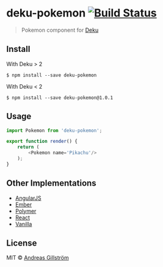 # deku-pokemon [![Build Status](https://travis-ci.org/gillstrom/deku-pokemon.svg?branch=master)](https://travis-ci.org/gillstrom/deku-pokemon)

> Pokemon component for [Deku](https://github.com/dekujs/deku)


## Install

With Deku > 2
```
$ npm install --save deku-pokemon
```

With Deku < 2
```
$ npm install --save deku-pokemon@1.0.1
```


## Usage

```js
import Pokemon from 'deku-pokemon';

export function render() {
	return (
		<Pokemon name='Pikachu'/>
	);
}
```


## Other Implementations

- [AngularJS](https://github.com/gdi2290/angular-pokemon)
- [Ember](http://emberjs.jsbin.com/AYegOHI/1/edit)
- [Polymer](https://github.com/passy/x-pokemon)
- [React](https://github.com/passy/react-pokemon)
- [Vanilla](https://github.com/calvinmetcalf/vanilla-pokemon)


## License

MIT © [Andreas Gillström](http://github.com/gillstrom)
